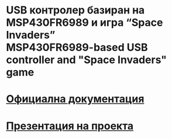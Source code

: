 # USB контролер базиран на MSP430FR6989 и игра “Space Invaders”<br/>MSP430FR6989-based USB controller and "Space Invaders" game

# [Официална документация](./Documentation/Iliyan_Antov_51_PPMK_KR.pdf)

# [Презентация на проекта](https://docs.google.com/presentation/d/1a-dPVWn59wOQzbGRw9MJQKecHzuNW6tyTeFUeD9v6QI/edit?usp=sharing)
